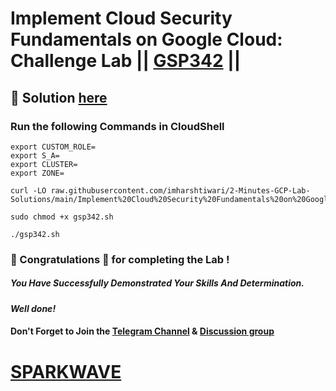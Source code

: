 # Implement Cloud Security Fundamentals on Google Cloud: Challenge Lab || [GSP342](https://www.cloudskillsboost.google/focuses/14572?parent=catalog) ||

## 🔑 Solution [here](https://www.youtube.com/@sparkwave.01)

### Run the following Commands in CloudShell

```
export CUSTOM_ROLE=
export S_A=
export CLUSTER=
export ZONE=
```
```
curl -LO raw.githubusercontent.com/imharshtiwari/2-Minutes-GCP-Lab-Solutions/main/Implement%20Cloud%20Security%20Fundamentals%20on%20Google%20Cloud%20Challenge%20Lab/gsp342.sh

sudo chmod +x gsp342.sh

./gsp342.sh
```

### 🐼 Congratulations 🎉 for completing the Lab !

##### *You Have Successfully Demonstrated Your Skills And Determination.*

#### *Well done!*

#### Don't Forget to Join the [Telegram Channel](https://t.me/sparkwave.01) & [Discussion group](https://t.me/sparkwave.01chats)

# [SPARKWAVE](https://www.youtube.com/@sparkwave.01)
